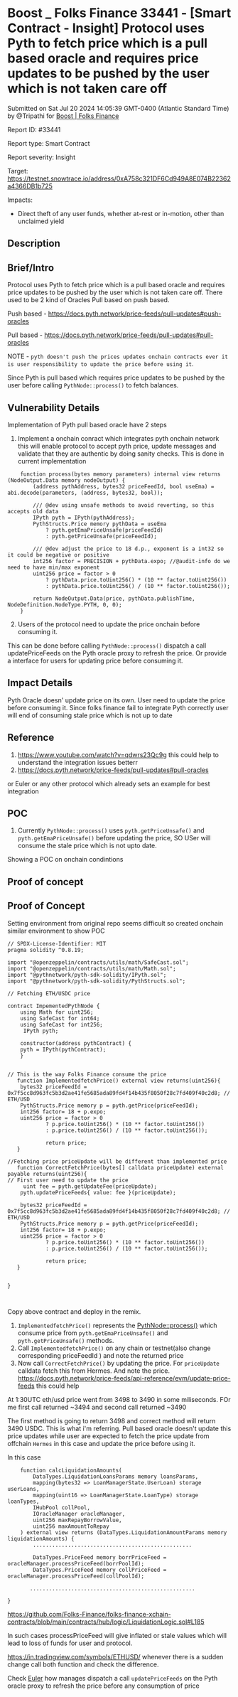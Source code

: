 # Boost \_ Folks Finance 33441 - \[Smart Contract - Insight] Protocol uses Pyth to fetch price which is a pull based oracle and requires price updates to be pushed by the user which is not taken care off

Submitted on Sat Jul 20 2024 14:05:39 GMT-0400 (Atlantic Standard Time) by @Tripathi for [Boost | Folks Finance](https://immunefi.com/bounty/folksfinance-boost/)

Report ID: #33441

Report type: Smart Contract

Report severity: Insight

Target: https://testnet.snowtrace.io/address/0xA758c321DF6Cd949A8E074B22362a4366DB1b725

Impacts:

* Direct theft of any user funds, whether at-rest or in-motion, other than unclaimed yield

## Description

## Brief/Intro

Protocol uses Pyth to fetch price which is a pull based oracle and requires price updates to be pushed by the user which is not taken care off. There used to be 2 kind of Oracles Pull based on push based.

Push based - https://docs.pyth.network/price-feeds/pull-updates#push-oracles

Pull based - https://docs.pyth.network/price-feeds/pull-updates#pull-oracles

NOTE - `pyth doesn't push the prices updates onchain contracts ever it is user responsibility to update the price before using it`.

Since Pyth is pull based which requires price updates to be pushed by the user before calling `PythNode::process()` to fetch balances.

## Vulnerability Details

Implementation of Pyth pull based oracle have 2 steps

1. Implement a onchain conract which integrates pyth onchain network this will enable protocol to accept pyth price, update messages and validate that they are authentic by doing sanity checks. This is done in current implementation

```solidity
    function process(bytes memory parameters) internal view returns (NodeOutput.Data memory nodeOutput) {
        (address pythAddress, bytes32 priceFeedId, bool useEma) = abi.decode(parameters, (address, bytes32, bool));

        /// @dev using unsafe methods to avoid reverting, so this accepts old data
        IPyth pyth = IPyth(pythAddress);
        PythStructs.Price memory pythData = useEma
            ? pyth.getEmaPriceUnsafe(priceFeedId)
            : pyth.getPriceUnsafe(priceFeedId);

        /// @dev adjust the price to 18 d.p., exponent is a int32 so it could be negative or positive
        int256 factor = PRECISION + pythData.expo; //@audit-info do we need to have min/max exponent
        uint256 price = factor > 0
            ? pythData.price.toUint256() * (10 ** factor.toUint256())
            : pythData.price.toUint256() / (10 ** factor.toUint256()); 

        return NodeOutput.Data(price, pythData.publishTime, NodeDefinition.NodeType.PYTH, 0, 0);
    }
```

2. Users of the protocol need to update the price onchain before consuming it.

This can be done before calling `PythNode::process()` dispatch a call updatePriceFeeds on the Pyth oracle proxy to refresh the price. Or provide a interface for users for updating price before consuming it.

## Impact Details

Pyth Oracle doesn' update price on its own. User need to update the price before consuming it. Since folks finance fail to integrate Pyth correctly user will end of consuming stale price which is not up to date

## Reference

1. https://www.youtube.com/watch?v=qdwrs23Qc9g this could help to understand the integration issues betterr
2. https://docs.pyth.network/price-feeds/pull-updates#pull-oracles

or Euler or any other protocol which already sets an example for best integration

## POC

1. Currently `PythNode::process()` uses `pyth.getPriceUnsafe()` and `pyth.getEmaPriceUnsafe()` before updating the price, SO USer will consume the stale price which is not upto date.

Showing a POC on onchain condintions

## Proof of concept

## Proof of Concept

Setting environment from original repo seems difficult so created onchain similar environment to show POC

```solidity
// SPDX-License-Identifier: MIT
pragma solidity ^0.8.19;

import "@openzeppelin/contracts/utils/math/SafeCast.sol";
import "@openzeppelin/contracts/utils/math/Math.sol";
import "@pythnetwork/pyth-sdk-solidity/IPyth.sol";
import "@pythnetwork/pyth-sdk-solidity/PythStructs.sol";

// Fetching ETH/USDC price

contract ImpementedPythNode {
    using Math for uint256;
    using SafeCast for int64;
    using SafeCast for int256;
     IPyth pyth;

    constructor(address pythContract) {
    pyth = IPyth(pythContract);
    }


// This is the way Folks Finance consume the price
   function ImplementedfetchPrice() external view returns(uint256){
    bytes32 priceFeedId = 0x7f5cc8d963fc5b3d2ae41fe5685ada89fd4f14b435f8050f28c7fd409f40c2d8; // ETH/USD
    PythStructs.Price memory p = pyth.getPrice(priceFeedId);
    int256 factor= 18 + p.expo;
    uint256 price = factor > 0
            ? p.price.toUint256() * (10 ** factor.toUint256())
            : p.price.toUint256() / (10 ** factor.toUint256()); 

            return price; 
   }

//Fetching price priceUpdate will be different than implemented price
   function CorrectFetchPrice(bytes[] calldata priceUpdate) external payable returns(uint256){
// First user need to update the price
     uint fee = pyth.getUpdateFee(priceUpdate);
    pyth.updatePriceFeeds{ value: fee }(priceUpdate);
    
    bytes32 priceFeedId = 0x7f5cc8d963fc5b3d2ae41fe5685ada89fd4f14b435f8050f28c7fd409f40c2d8; // ETH/USD
    PythStructs.Price memory p = pyth.getPrice(priceFeedId);
    int256 factor= 18 + p.expo;
    uint256 price = factor > 0
            ? p.price.toUint256() * (10 ** factor.toUint256())
            : p.price.toUint256() / (10 ** factor.toUint256()); 

            return price; 
   }


}



```

Copy above contract and deploy in the remix.

1. `ImplementedfetchPrice()` represents the [PythNode::process()](https://github.com/Folks-Finance/folks-finance-xchain-contracts/blob/main/contracts/oracle/nodes/PythNode.sol#L23) which consume price from `pyth.getEmaPriceUnsafe()` and `pyth.getPriceUnsafe()` methods.
2. Call `ImplementedfetchPrice()` on any chain or testnet(also change corresponding priceFeedId ) and note the returned price
3. Now call `CorrectFetchPrice()` by updating the price. For `priceUpdate` calldata fetch this from Hermes. And note the price. https://docs.pyth.network/price-feeds/api-reference/evm/update-price-feeds this could help

At 1:30UTC eth/usd price went from 3498 to 3490 in some miliseconds. FOr me first call returned \~3494 and second call returned \~3490

The first method is going to return 3498 and correct method will return 3490 USDC. This is what i'm referring. Pull based oracle doesn't update this price updates while user are expected to fetch the price update from offchain `Hermes` in this case and update the price before using it.

In this case

```solidity
    function calcLiquidationAmounts(
        DataTypes.LiquidationLoansParams memory loansParams,
        mapping(bytes32 => LoanManagerState.UserLoan) storage userLoans,
        mapping(uint16 => LoanManagerState.LoanType) storage loanTypes,
        IHubPool collPool,
        IOracleManager oracleManager,
        uint256 maxRepayBorrowValue,
        uint256 maxAmountToRepay
    ) external view returns (DataTypes.LiquidationAmountParams memory liquidationAmounts) {
        ..................................................

        DataTypes.PriceFeed memory borrPriceFeed = oracleManager.processPriceFeed(borrPoolId);
        DataTypes.PriceFeed memory collPriceFeed = oracleManager.processPriceFeed(collPoolId);
   
       ....................................................

}         
```

https://github.com/Folks-Finance/folks-finance-xchain-contracts/blob/main/contracts/hub/logic/LiquidationLogic.sol#L185

In such cases processPriceFeed will give inflated or stale values which will lead to loss of funds for user and protocol.

https://in.tradingview.com/symbols/ETHUSD/ whenever there is a sudden change call both function and check the difference.

Check [Euler](https://github.com/euler-xyz/euler-price-oracle/blob/master/src/adapter/pyth/PythOracle.sol#L13) how manages dispatch a call `updatePriceFeeds` on the Pyth oracle proxy to refresh the price before any consumption of price
